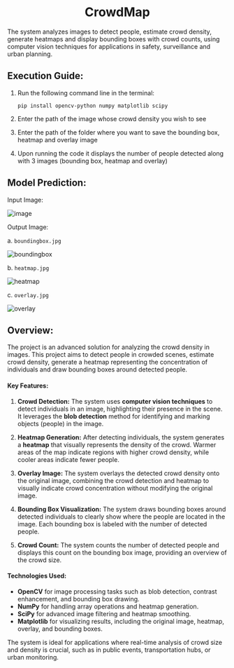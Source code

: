 <h1 align="center">CrowdMap</h1>
The system analyzes images to detect people, estimate crowd density, generate heatmaps and display bounding boxes with crowd counts, using computer vision techniques for applications in safety, surveillance and urban planning.

## Execution Guide:
1. Run the following command line in the terminal:
   ```
   pip install opencv-python numpy matplotlib scipy
   ```

2. Enter the path of the image whose crowd density you wish to see

3. Enter the path of the folder where you want to save the bounding box, heatmap and overlay image

4. Upon running the code it displays the number of people detected along with 3 images (bounding box, heatmap and overlay)

## Model Prediction:

  Input Image: 
  
  ![image](https://github.com/user-attachments/assets/5841f800-759f-4b93-817c-44e5caa710d3)

  Output Image:

  a. `boundingbox.jpg`

  ![boundingbox](https://github.com/user-attachments/assets/e8e981c7-4e59-44dc-93f0-53e7b27a71e6)

  b. `heatmap.jpg`

  ![heatmap](https://github.com/user-attachments/assets/541ebabf-cef6-4ee6-8d9f-e72489648882)

  c. `overlay.jpg`

  ![overlay](https://github.com/user-attachments/assets/a4d7b2e2-f1aa-4d19-9898-ec1d77dbe0c3)

## Overview:
The project is an advanced solution for analyzing the crowd density in images. This project aims to detect people in crowded scenes, estimate crowd density, generate a heatmap representing the concentration of individuals and draw bounding boxes around detected people.

#### Key Features:
1. **Crowd Detection:** The system uses **computer vision techniques** to detect individuals in an image, highlighting their presence in the scene. It leverages the **blob detection** method for identifying and marking objects (people) in the image.
   
2. **Heatmap Generation:** After detecting individuals, the system generates a **heatmap** that visually represents the density of the crowd. Warmer areas of the map indicate regions with higher crowd density, while cooler areas indicate fewer people.
   
3. **Overlay Image:** The system overlays the detected crowd density onto the original image, combining the crowd detection and heatmap to visually indicate crowd concentration without modifying the original image.

4. **Bounding Box Visualization:** The system draws bounding boxes around detected individuals to clearly show where the people are located in the image. Each bounding box is labeled with the number of detected people.

5. **Crowd Count:** The system counts the number of detected people and displays this count on the bounding box image, providing an overview of the crowd size.

#### Technologies Used:
- **OpenCV** for image processing tasks such as blob detection, contrast enhancement, and bounding box drawing.
- **NumPy** for handling array operations and heatmap generation.
- **SciPy** for advanced image filtering and heatmap smoothing.
- **Matplotlib** for visualizing results, including the original image, heatmap, overlay, and bounding boxes.

The system is ideal for applications where real-time analysis of crowd size and density is crucial, such as in public events, transportation hubs, or urban monitoring.

